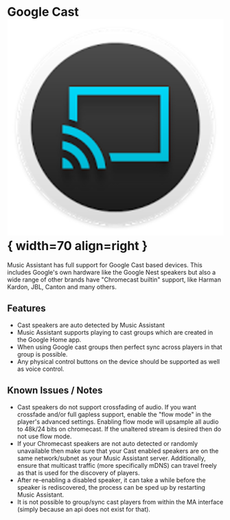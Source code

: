 # Google Cast ![Preview image](../assets/icons/chromecast-logo.png){ width=70 align=right }

Music Assistant has full support for Google Cast based devices. This includes Google's own hardware like the Google Nest speakers but also a wide range of other brands have "Chromecast builtin" support, like Harman Kardon, JBL, Canton and many others. 

## Features

- Cast speakers are auto detected by Music Assistant
- Music Assistant supports playing to cast groups which are created in the Google Home app.
- When using Google cast groups then perfect sync across players in that group is possible.
- Any physical control buttons on the device should be supported as well as voice control.


## Known Issues / Notes

- Cast speakers do not support crossfading of audio. If you want crossfade and/or full gapless support, enable the "flow mode" in the player's advanced settings. Enabling flow mode will upsample all audio to 48k/24 bits on chromecast. If the unaltered stream is desired then do not use flow mode.
- If your Chromecast speakers are not auto detected or randomly unavailable then make sure that your Cast enabled speakers are on the same network/subnet as your Music Assistant server. Additionally, ensure that multicast traffic (more specifically mDNS) can travel freely as that is used for the discovery of players.
- After re-enabling a disabled speaker, it can take a while before the speaker is rediscovered, the process can be sped up by restarting Music Assistant.
- It is not possible to group/sync cast players from within the MA interface (simply because an api does not exist for that).

